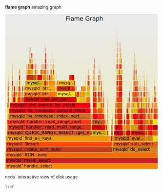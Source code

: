 **flame graph** amazing graph 

![img](debugging_profiling.assets/cpu-mysql-crop-500.png)

ncdu` interactive view of disk usage

`lsof`